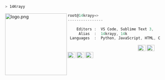 ```zsh
> 14Krayy
```


<img align="left" src="https://images-ext-2.discordapp.net/external/OVrQ3dP4C7dIIIXNEl-UhnMnGYmmwF1zArgxoKDvKlg/%3Fv%3D1/https/cdn.discordapp.com/emojis/870465690014998559.png?width=77&height=77" alt="logo.png" width="200" /> 

```csharp
root@14krayy=>
----------------

    Editors :  VS Code, Sublime Text 3,
     Alias  :  14krayy, 14k
 Languages  :  Python, JavaScript, HTML, CSS, C++, C#, C 
```

<p align="left">
  &nbsp; &nbsp; &nbsp; &nbsp; &nbsp;&nbsp; &nbsp; &nbsp; &nbsp; &nbsp;&nbsp; &nbsp; &nbsp; &nbsp; &nbsp; &nbsp; &nbsp; &nbsp; &nbsp; &nbsp; &nbsp;&nbsp; &nbsp; &nbsp; &nbsp; &nbsp;&nbsp; &nbsp; &nbsp; &nbsp; &nbsp;
  <img alt="#fbedf6" src="https://via.placeholder.com/15/6CB6FF/000000?text=+" width="25" height="20" />
  <img alt="#474342" src="https://via.placeholder.com/15/ADBAC7/000000?text=+" width="25" height="20" />
  <img alt="#fbedf6" src="https://via.placeholder.com/15/6CB6FF/000000?text=+" width="25" height="20" />
  <img alt="#474342" src="https://via.placeholder.com/15/ADBAC7/000000?text=+" width="25" height="20" />
  <img alt="#fbedf6" src="https://via.placeholder.com/15/6CB6FF/000000?text=+" width="25" height="20" />
</p>



